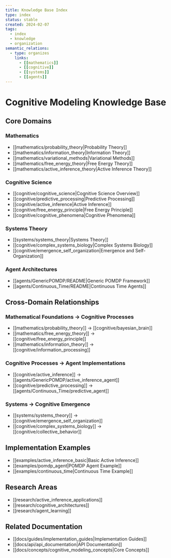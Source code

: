 ```yaml
---
title: Knowledge Base Index
type: index
status: stable
created: 2024-02-07
tags:
  - index
  - knowledge
  - organization
semantic_relations:
  - type: organizes
    links: 
      - [[mathematics]]
      - [[cognitive]]
      - [[systems]]
      - [[agents]]
---
```


# Cognitive Modeling Knowledge Base

## Core Domains

### Mathematics
- [[mathematics/probability_theory|Probability Theory]]
- [[mathematics/information_theory|Information Theory]]
- [[mathematics/variational_methods|Variational Methods]]
- [[mathematics/free_energy_theory|Free Energy Theory]]
- [[mathematics/active_inference_theory|Active Inference Theory]]

### Cognitive Science
- [[cognitive/cognitive_science|Cognitive Science Overview]]
- [[cognitive/predictive_processing|Predictive Processing]]
- [[cognitive/active_inference|Active Inference]]
- [[cognitive/free_energy_principle|Free Energy Principle]]
- [[cognitive/cognitive_phenomena|Cognitive Phenomena]]

### Systems Theory
- [[systems/systems_theory|Systems Theory]]
- [[cognitive/complex_systems_biology|Complex Systems Biology]]
- [[cognitive/emergence_self_organization|Emergence and Self-Organization]]

### Agent Architectures
- [[agents/GenericPOMDP/README|Generic POMDP Framework]]
- [[agents/Continuous_Time/README|Continuous Time Agents]]

## Cross-Domain Relationships

### Mathematical Foundations → Cognitive Processes
- [[mathematics/probability_theory]] → [[cognitive/bayesian_brain]]
- [[mathematics/free_energy_theory]] → [[cognitive/free_energy_principle]]
- [[mathematics/information_theory]] → [[cognitive/information_processing]]

### Cognitive Processes → Agent Implementations
- [[cognitive/active_inference]] → [[agents/GenericPOMDP/active_inference_agent]]
- [[cognitive/predictive_processing]] → [[agents/Continuous_Time/predictive_agent]]

### Systems → Cognitive Emergence
- [[systems/systems_theory]] → [[cognitive/emergence_self_organization]]
- [[cognitive/complex_systems_biology]] → [[cognitive/collective_behavior]]

## Implementation Examples
- [[examples/active_inference_basic|Basic Active Inference]]
- [[examples/pomdp_agent|POMDP Agent Example]]
- [[examples/continuous_time|Continuous Time Example]]

## Research Areas
- [[research/active_inference_applications]]
- [[research/cognitive_architectures]]
- [[research/agent_learning]]

## Related Documentation
- [[docs/guides/implementation_guides|Implementation Guides]]
- [[docs/api/api_documentation|API Documentation]]
- [[docs/concepts/cognitive_modeling_concepts|Core Concepts]] 